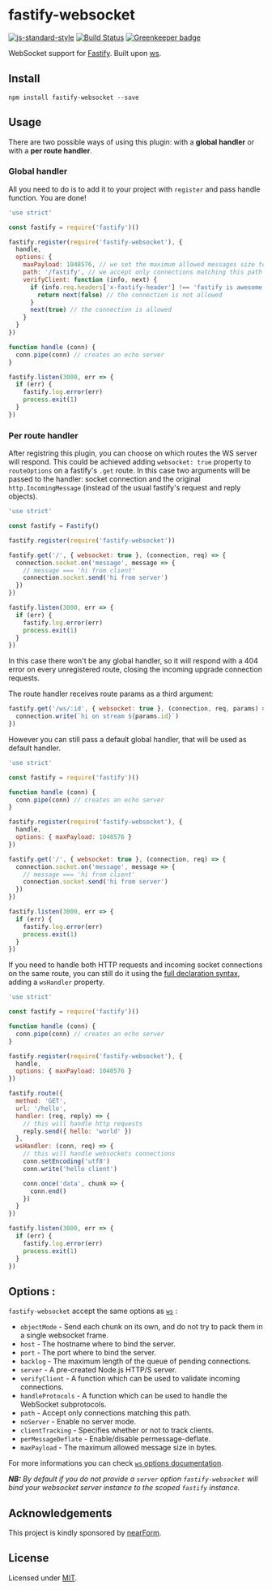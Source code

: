 # fastify-websocket

[![js-standard-style](https://img.shields.io/badge/code%20style-standard-brightgreen.svg?style=flat)](http://standardjs.com/) [![Build Status](https://travis-ci.org/fastify/fastify-websocket.svg?branch=master)](https://travis-ci.org/fastify/fastify-websocket) [![Greenkeeper badge](https://badges.greenkeeper.io/fastify/fastify-websocket.svg)](https://greenkeeper.io/)

WebSocket support for [Fastify](https://github.com/fastify/fastify).
Built upon [ws](https://www.npmjs.com/package/ws).

## Install

```
npm install fastify-websocket --save
```

## Usage

There are two possible ways of using this plugin: with a **global handler** or with a **per route handler**.

### Global handler

All you need to do is to add it to your project with `register` and pass handle function. You are done!

```js
'use strict'

const fastify = require('fastify')()

fastify.register(require('fastify-websocket'), {
  handle,
  options: {
    maxPayload: 1048576, // we set the maximum allowed messages size to 1 MiB (1024 bytes * 1024 bytes)
    path: '/fastify', // we accept only connections matching this path e.g.: ws://localhost:3000/fastify
    verifyClient: function (info, next) {
      if (info.req.headers['x-fastify-header'] !== 'fastify is awesome !') {
        return next(false) // the connection is not allowed
      }
      next(true) // the connection is allowed
    }
  }
})

function handle (conn) {
  conn.pipe(conn) // creates an echo server
}

fastify.listen(3000, err => {
  if (err) {
    fastify.log.error(err)
    process.exit(1)
  }
})
```

### Per route handler

After registring this plugin, you can choose on which routes the WS server will respond. This could be achieved adding `websocket: true` property to `routeOptions` on a fastify's `.get` route. In this case two arguments will be passed to the handler: socket connection and the original `http.IncomingMessage` (instead of the usual fastify's request and reply objects).

```js
'use strict'

const fastify = Fastify()

fastify.register(require('fastify-websocket'))

fastify.get('/', { websocket: true }, (connection, req) => {
  connection.socket.on('message', message => {
    // message === 'hi from client'
    connection.socket.send('hi from server')
  })
})

fastify.listen(3000, err => {
  if (err) {
    fastify.log.error(err)
    process.exit(1)
  }
})
```

In this case there won't be any global handler, so it will respond with a 404 error on every unregistered route, closing the incoming upgrade connection requests.

The route handler receives route params as a third argument:

```js
fastify.get('/ws/:id', { websocket: true }, (connection, req, params) => {
  connection.write(`hi on stream ${params.id}`)
})
```

However you can still pass a default global handler, that will be used as default handler.

```js
'use strict'

const fastify = require('fastify')()

function handle (conn) {
  conn.pipe(conn) // creates an echo server
}

fastify.register(require('fastify-websocket'), {
  handle,
  options: { maxPayload: 1048576 }
})

fastify.get('/', { websocket: true }, (connection, req) => {
  connection.socket.on('message', message => {
    // message === 'hi from client'
    connection.socket.send('hi from server')
  })
})

fastify.listen(3000, err => {
  if (err) {
    fastify.log.error(err)
    process.exit(1)
  }
})
```

If you need to handle both HTTP requests and incoming socket connections on the same route, you can still do it using the [full declaration syntax](https://www.fastify.io/docs/latest/Routes/#full-declaration), adding a `wsHandler` property.

```js
'use strict'

const fastify = require('fastify')()

function handle (conn) {
  conn.pipe(conn) // creates an echo server
}

fastify.register(require('fastify-websocket'), {
  handle,
  options: { maxPayload: 1048576 }
})

fastify.route({
  method: 'GET',
  url: '/hello',
  handler: (req, reply) => {
    // this will handle http requests
    reply.send({ hello: 'world' })
  },
  wsHandler: (conn, req) => {
    // this will handle websockets connections
    conn.setEncoding('utf8')
    conn.write('hello client')

    conn.once('data', chunk => {
      conn.end()
    })
  }
})

fastify.listen(3000, err => {
  if (err) {
    fastify.log.error(err)
    process.exit(1)
  }
})
```

## Options :

`fastify-websocket` accept the same options as [`ws`](https://github.com/websockets/ws/blob/master/doc/ws.md#new-websocketserveroptions-callback) :

- `objectMode` - Send each chunk on its own, and do not try to pack them in a single websocket frame.
- `host` - The hostname where to bind the server.
- `port` - The port where to bind the server.
- `backlog` - The maximum length of the queue of pending connections.
- `server` - A pre-created Node.js HTTP/S server.
- `verifyClient` - A function which can be used to validate incoming connections.
- `handleProtocols` - A function which can be used to handle the WebSocket subprotocols.
- `path` - Accept only connections matching this path.
- `noServer` - Enable no server mode.
- `clientTracking` - Specifies whether or not to track clients.
- `perMessageDeflate` - Enable/disable permessage-deflate.
- `maxPayload` - The maximum allowed message size in bytes.

For more informations you can check [`ws` options documentation](https://github.com/websockets/ws/blob/master/doc/ws.md#new-websocketserveroptions-callback).

_**NB:** By default if you do not provide a `server` option `fastify-websocket` will bind your websocket server instance to the scoped `fastify` instance._

## Acknowledgements

This project is kindly sponsored by [nearForm](http://nearform.com).

## License

Licensed under [MIT](./LICENSE).

